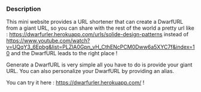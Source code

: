 ### Description
This mini website provides a URL shortener that can create a DwarfURL from a giant URL, so you can share with the rest of the world a pretty url like : https://dwarfurler.herokuapp.com/urls/solide-design-patterns instead of https://www.youtube.com/watch?v=UQqY3_6Epbg&list=PLZlA0Gpn_vH_CthENcPCM0Dww6a5XYC7f&index=10 and the DwarfURL leads to the right place !

Generate a DwarfURL is very simple all you have to do is provide your giant URL. You can also personalize your DwarfURL by providing an alias.

You can try it here : https://dwarfurler.herokuapp.com/ !

